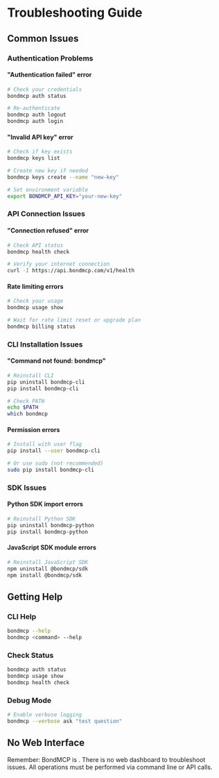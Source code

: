 # Troubleshooting Guide

## Common Issues

### Authentication Problems

#### "Authentication failed" error
```bash
# Check your credentials
bondmcp auth status

# Re-authenticate
bondmcp auth logout
bondmcp auth login
```

#### "Invalid API key" error
```bash
# Check if key exists
bondmcp keys list

# Create new key if needed
bondmcp keys create --name "new-key"

# Set environment variable
export BONDMCP_API_KEY="your-new-key"
```

### API Connection Issues

#### "Connection refused" error
```bash
# Check API status
bondmcp health check

# Verify your internet connection
curl -I https://api.bondmcp.com/v1/health
```

#### Rate limiting errors
```bash
# Check your usage
bondmcp usage show

# Wait for rate limit reset or upgrade plan
bondmcp billing status
```

### CLI Installation Issues

#### "Command not found: bondmcp"
```bash
# Reinstall CLI
pip uninstall bondmcp-cli
pip install bondmcp-cli

# Check PATH
echo $PATH
which bondmcp
```

#### Permission errors
```bash
# Install with user flag
pip install --user bondmcp-cli

# Or use sudo (not recommended)
sudo pip install bondmcp-cli
```

### SDK Issues

#### Python SDK import errors
```bash
# Reinstall Python SDK
pip uninstall bondmcp-python
pip install bondmcp-python
```

#### JavaScript SDK module errors
```bash
# Reinstall JavaScript SDK
npm uninstall @bondmcp/sdk
npm install @bondmcp/sdk
```

## Getting Help

### CLI Help
```bash
bondmcp --help
bondmcp <command> --help
```

### Check Status
```bash
bondmcp auth status
bondmcp usage show
bondmcp health check
```

### Debug Mode
```bash
# Enable verbose logging
bondmcp --verbose ask "test question"
```

## No Web Interface

Remember: BondMCP is . There is no web dashboard to troubleshoot issues. All operations must be performed via command line or API calls.
